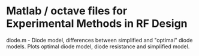 Matlab / octave files for Experimental Methods in RF Design
======

diode.m - Diode model, differences between simplified and "optimal" diode models.  Plots optimal diode model, diode resistance and simplified model.



